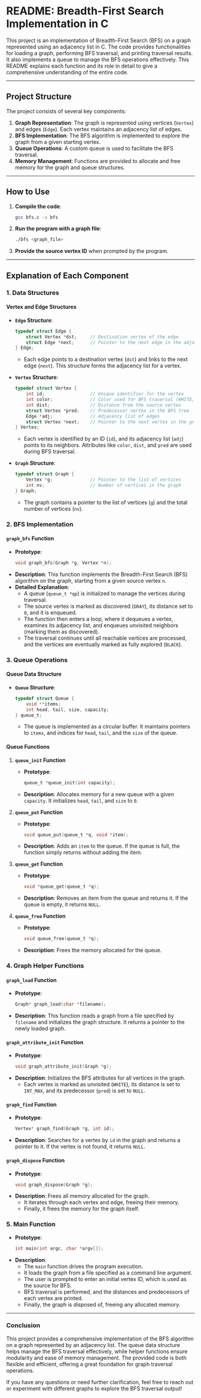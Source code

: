 # **README: Breadth-First Search Implementation in C**

This project is an implementation of Breadth-First Search (BFS) on a graph represented using an adjacency list in C. The code provides functionalities for loading a graph, performing BFS traversal, and printing traversal results. It also implements a queue to manage the BFS operations effectively. This README explains each function and its role in detail to give a comprehensive understanding of the entire code.

---

## **Project Structure**

The project consists of several key components:

1. **Graph Representation**: The graph is represented using vertices (`Vertex`) and edges (`Edge`). Each vertex maintains an adjacency list of edges.
2. **BFS Implementation**: The BFS algorithm is implemented to explore the graph from a given starting vertex.
3. **Queue Operations**: A custom queue is used to facilitate the BFS traversal.
4. **Memory Management**: Functions are provided to allocate and free memory for the graph and queue structures.

---

## **How to Use**

1. **Compile the code**:
   ```bash
   gcc bfs.c -o bfs
   ```
2. **Run the program with a graph file**:
   ```bash
   ./bfs <graph_file>
   ```
3. **Provide the source vertex ID** when prompted by the program.

---

## **Explanation of Each Component**

### **1. Data Structures**

#### **Vertex and Edge Structures**

- **`Edge` Structure**:
  ```c
  typedef struct Edge {
      struct Vertex *dst;     // Destination vertex of the edge
      struct Edge *next;      // Pointer to the next edge in the adjacency list
  } Edge;
  ```
  - Each edge points to a destination vertex (`dst`) and links to the next edge (`next`). This structure forms the adjacency list for a vertex.

- **`Vertex` Structure**:
  ```c
  typedef struct Vertex {
      int id;                 // Unique identifier for the vertex
      int color;              // Color used for BFS traversal (WHITE, GRAY, BLACK)
      int dist;               // Distance from the source vertex
      struct Vertex *pred;    // Predecessor vertex in the BFS tree
      Edge *adj;              // Adjacency list of edges
      struct Vertex *next;    // Pointer to the next vertex in the graph
  } Vertex;
  ```
  - Each vertex is identified by an ID (`id`), and its adjacency list (`adj`) points to its neighbors. Attributes like `color`, `dist`, and `pred` are used during BFS traversal.

- **`Graph` Structure**:
  ```c
  typedef struct Graph {
      Vertex *g;              // Pointer to the list of vertices
      int nv;                 // Number of vertices in the graph
  } Graph;
  ```
  - The graph contains a pointer to the list of vertices (`g`) and the total number of vertices (`nv`).

### **2. BFS Implementation**

#### **`graph_bfs` Function**

- **Prototype**:
  ```c
  void graph_bfs(Graph *g, Vertex *n);
  ```
- **Description**: This function implements the Breadth-First Search (BFS) algorithm on the graph, starting from a given source vertex `n`.
- **Detailed Explanation**:
  - A queue (`queue_t *qp`) is initialized to manage the vertices during traversal.
  - The source vertex is marked as discovered (`GRAY`), its distance set to `0`, and it is enqueued.
  - The function then enters a loop, where it dequeues a vertex, examines its adjacency list, and enqueues unvisited neighbors (marking them as discovered).
  - The traversal continues until all reachable vertices are processed, and the vertices are eventually marked as fully explored (`BLACK`).

### **3. Queue Operations**

#### **Queue Data Structure**

- **`Queue` Structure**:
  ```c
  typedef struct Queue {
      void **items;
      int head, tail, size, capacity;
  } queue_t;
  ```
  - The queue is implemented as a circular buffer. It maintains pointers to `items`, and indices for `head`, `tail`, and the `size` of the queue.

#### **Queue Functions**

1. **`queue_init` Function**
   - **Prototype**:
     ```c
     queue_t *queue_init(int capacity);
     ```
   - **Description**: Allocates memory for a new queue with a given `capacity`. It initializes `head`, `tail`, and `size` to `0`.

2. **`queue_put` Function**
   - **Prototype**:
     ```c
     void queue_put(queue_t *q, void *item);
     ```
   - **Description**: Adds an `item` to the queue. If the queue is full, the function simply returns without adding the item.

3. **`queue_get` Function**
   - **Prototype**:
     ```c
     void *queue_get(queue_t *q);
     ```
   - **Description**: Removes an item from the queue and returns it. If the queue is empty, it returns `NULL`.

4. **`queue_free` Function**
   - **Prototype**:
     ```c
     void queue_free(queue_t *q);
     ```
   - **Description**: Frees the memory allocated for the queue.

### **4. Graph Helper Functions**

#### **`graph_load` Function**

- **Prototype**:
  ```c
  Graph* graph_load(char *filename);
  ```
- **Description**: This function reads a graph from a file specified by `filename` and initializes the graph structure. It returns a pointer to the newly loaded graph.

#### **`graph_attribute_init` Function**

- **Prototype**:
  ```c
  void graph_attribute_init(Graph *g);
  ```
- **Description**: Initializes the BFS attributes for all vertices in the graph.
  - Each vertex is marked as unvisited (`WHITE`), its distance is set to `INT_MAX`, and its predecessor (`pred`) is set to `NULL`.

#### **`graph_find` Function**

- **Prototype**:
  ```c
  Vertex* graph_find(Graph *g, int id);
  ```
- **Description**: Searches for a vertex by `id` in the graph and returns a pointer to it. If the vertex is not found, it returns `NULL`.

#### **`graph_dispose` Function**

- **Prototype**:
  ```c
  void graph_dispose(Graph *g);
  ```
- **Description**: Frees all memory allocated for the graph.
  - It iterates through each vertex and edge, freeing their memory.
  - Finally, it frees the memory for the graph itself.

### **5. Main Function**

- **Prototype**:
  ```c
  int main(int argc, char *argv[]);
  ```
- **Description**:
  - The `main` function drives the program execution.
  - It loads the graph from a file specified as a command line argument.
  - The user is prompted to enter an initial vertex ID, which is used as the source for BFS.
  - BFS traversal is performed, and the distances and predecessors of each vertex are printed.
  - Finally, the graph is disposed of, freeing any allocated memory.

---

### **Conclusion**

This project provides a comprehensive implementation of the BFS algorithm on a graph represented by an adjacency list. The queue data structure helps manage the BFS traversal effectively, while helper functions ensure modularity and ease of memory management. The provided code is both flexible and efficient, offering a great foundation for graph traversal operations.

If you have any questions or need further clarification, feel free to reach out or experiment with different graphs to explore the BFS traversal output!

